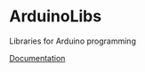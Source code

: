 ArduinoLibs
===========

Libraries for Arduino programming

<a href='doxygen/index.html'>Documentation</a>
